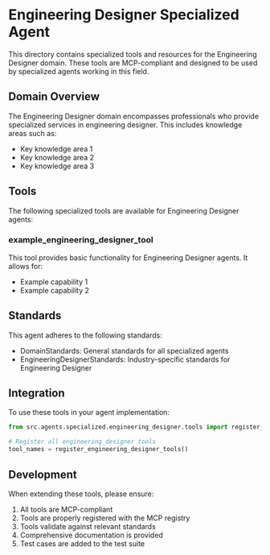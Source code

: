 # Engineering Designer Specialized Agent

This directory contains specialized tools and resources for the Engineering Designer domain. These tools are MCP-compliant and designed to be used by specialized agents working in this field.

## Domain Overview

The Engineering Designer domain encompasses professionals who provide specialized services in engineering designer. This includes knowledge areas such as:

- Key knowledge area 1
- Key knowledge area 2
- Key knowledge area 3

## Tools

The following specialized tools are available for Engineering Designer agents:

### example_engineering_designer_tool

This tool provides basic functionality for Engineering Designer agents. It allows for:

- Example capability 1
- Example capability 2

## Standards

This agent adheres to the following standards:

- DomainStandards: General standards for all specialized agents
- EngineeringDesignerStandards: Industry-specific standards for Engineering Designer

## Integration

To use these tools in your agent implementation:

```python
from src.agents.specialized.engineering_designer.tools import register_engineering_designer_tools

# Register all engineering_designer tools
tool_names = register_engineering_designer_tools()
```

## Development

When extending these tools, please ensure:

1. All tools are MCP-compliant
2. Tools are properly registered with the MCP registry
3. Tools validate against relevant standards
4. Comprehensive documentation is provided
5. Test cases are added to the test suite
